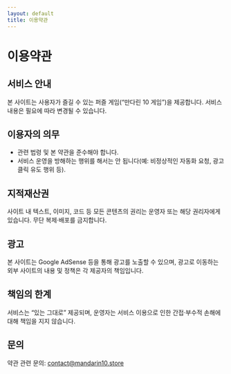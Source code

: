 ```yaml
---
layout: default
title: 이용약관
---
```


# 이용약관

## 서비스 안내

본 사이트는 사용자가 즐길 수 있는 퍼즐 게임(“만다린 10 게임”)을 제공합니다. 서비스 내용은 필요에 따라 변경될 수 있습니다.

## 이용자의 의무

- 관련 법령 및 본 약관을 준수해야 합니다.
- 서비스 운영을 방해하는 행위를 해서는 안 됩니다(예: 비정상적인 자동화 요청, 광고 클릭 유도 행위 등).

## 지적재산권

사이트 내 텍스트, 이미지, 코드 등 모든 콘텐츠의 권리는 운영자 또는 해당 권리자에게 있습니다. 무단 복제·배포를 금지합니다.

## 광고

본 사이트는 Google AdSense 등을 통해 광고를 노출할 수 있으며, 광고로 이동하는 외부 사이트의 내용 및 정책은 각 제공자의 책임입니다.

## 책임의 한계

서비스는 “있는 그대로” 제공되며, 운영자는 서비스 이용으로 인한 간접·부수적 손해에 대해 책임을 지지 않습니다.

## 문의

약관 관련 문의: [contact@mandarin10.store](mailto:contact@mandarin10.store)
